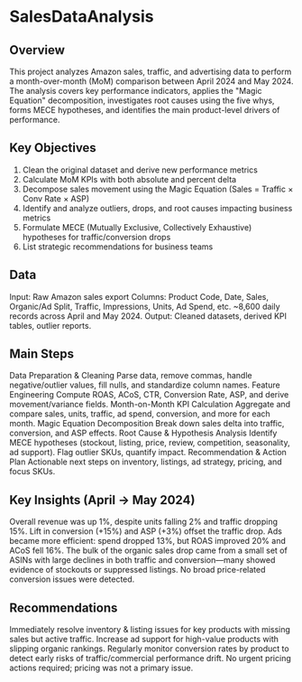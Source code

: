 # SalesDataAnalysis

## Overview
This project analyzes Amazon sales, traffic, and advertising data to perform a month-over-month (MoM) comparison between April 2024 and May 2024. The analysis covers key performance indicators, applies the "Magic Equation" decomposition, investigates root causes using the five whys, forms MECE hypotheses, and identifies the main product-level drivers of performance.

## Key Objectives
1. Clean the original dataset and derive new performance metrics
2. Calculate MoM KPIs with both absolute and percent delta
3. Decompose sales movement using the Magic Equation (Sales = Traffic × Conv Rate × ASP)
4. Identify and analyze outliers, drops, and root causes impacting business metrics
5. Formulate MECE (Mutually Exclusive, Collectively Exhaustive) hypotheses for traffic/conversion drops
6. List strategic recommendations for business teams

## Data
Input: Raw Amazon sales export
Columns: Product Code, Date, Sales, Organic/Ad Split, Traffic, Impressions, Units, Ad Spend, etc.
~8,600 daily records across April and May 2024.
Output: Cleaned datasets, derived KPI tables, outlier reports.

## Main Steps
Data Preparation & Cleaning
Parse data, remove commas, handle negative/outlier values, fill nulls, and standardize column names.
Feature Engineering
Compute ROAS, ACoS, CTR, Conversion Rate, ASP, and derive movement/variance fields.
Month-on-Month KPI Calculation
Aggregate and compare sales, units, traffic, ad spend, conversion, and more for each month.
Magic Equation Decomposition
Break down sales delta into traffic, conversion, and ASP effects.
Root Cause & Hypothesis Analysis
Identify MECE hypotheses (stockout, listing, price, review, competition, seasonality, ad support).
Flag outlier SKUs, quantify impact.
Recommendation & Action Plan
Actionable next steps on inventory, listings, ad strategy, pricing, and focus SKUs.

## Key Insights (April → May 2024)
Overall revenue was up 1%, despite units falling 2% and traffic dropping 15%. Lift in conversion (+15%) and ASP (+3%) offset the traffic drop.
Ads became more efficient: spend dropped 13%, but ROAS improved 20% and ACoS fell 16%.
The bulk of the organic sales drop came from a small set of ASINs with large declines in both traffic and conversion—many showed evidence of stockouts or suppressed listings.
No broad price-related conversion issues were detected.

## Recommendations
Immediately resolve inventory & listing issues for key products with missing sales but active traffic.
Increase ad support for high-value products with slipping organic rankings.
Regularly monitor conversion rates by product to detect early risks of traffic/commercial performance drift.
No urgent pricing actions required; pricing was not a primary issue.
